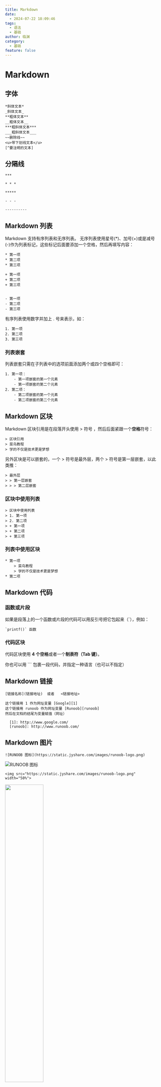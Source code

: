 ```yaml
---
title: Markdown
date:
  - 2024-07-22 18:09:46
tags:
  - 语法
  - 基础
author: 临渊
category:
  - 基础
feature: false
---
```


# Markdown

## 字体

```
*斜体文本*
_斜体文本_
**粗体文本**
__粗体文本__
***粗斜体文本***
___粗斜体文本___
~~删除线~~
<u>带下划线文本</u>
[^要注明的文本]
```

## 分隔线

```
***

* * *

*****

- - -

----------
```

## Markdown 列表

 Markdown 支持有序列表和无序列表。
无序列表使用星号(*)、加号(+)或是减号(-)作为列表标记，这些标记后面要添加一个空格，然后再填写内容：

```
* 第一项
* 第二项
* 第三项

+ 第一项
+ 第二项
+ 第三项


- 第一项
- 第二项
- 第三项
```

有序列表使用数字并加上 . 号来表示，如：

```
1. 第一项
2. 第二项
3. 第三项
```

### 列表嵌套

列表嵌套只需在子列表中的选项前面添加两个或四个空格即可：

```
1. 第一项：
    - 第一项嵌套的第一个元素
    - 第一项嵌套的第二个元素
2. 第二项：
    - 第二项嵌套的第一个元素
    - 第二项嵌套的第二个元素
```

## Markdown 区块

Markdown 区块引用是在段落开头使用 > 符号 ，然后后面紧跟一个**空格**符号：

```
> 区块引用
> 菜鸟教程
> 学的不仅是技术更是梦想
```

另外区块是可以嵌套的，一个 > 符号是最外层，两个 > 符号是第一层嵌套，以此类推：

```
> 最外层
> > 第一层嵌套
> > > 第二层嵌套
```

### 区块中使用列表

```
> 区块中使用列表
> 1. 第一项
> 2. 第二项
> + 第一项
> + 第二项
> + 第三项
```

### 列表中使用区块

```
* 第一项
    > 菜鸟教程
    > 学的不仅是技术更是梦想
* 第二项
```

## Markdown 代码

### 函数或片段

如果是段落上的一个函数或片段的代码可以用反引号把它包起来（`），例如：

```
`printf()` 函数
```

### 代码区块

代码区块使用 **4 个空格**或者一个**制表符（Tab 键）**。

你也可以用 ``` 包裹一段代码，并指定一种语言（也可以不指定）



## Markdown 链接

```
[链接名称](链接地址)  或者   <链接地址>

这个链接用 1 作为网址变量 [Google][1]
这个链接用 runoob 作为网址变量 [Runoob][runoob]
然后在文档的结尾为变量赋值（网址）

  [1]: http://www.google.com/
  [runoob]: http://www.runoob.com/
```

## Markdown 图片

```
![RUNOOB 图标](https://static.jyshare.com/images/runoob-logo.png)
```

![RUNOOB 图标](https://static.jyshare.com/images/runoob-logo.png)

```
<img src="https://static.jyshare.com/images/runoob-logo.png" width="50%">
```

<img src="https://static.jyshare.com/images/runoob-logo.png" width="50%">

### Markdown 表格

Markdown 制作表格使用 | 来分隔不同的单元格，使用 - 来分隔表头和其他行

```
|  表头   | 表头  |
|  ----  | ----  |
| 单元格  | 单元格 |
| 单元格  | 单元格 |
```

### 对齐方式

```
| 左对齐 | 右对齐 | 居中对齐 |
| :-----| ----: | :----: |
| 单元格 | 单元格 | 单元格 |
| 单元格 | 单元格 | 单元格 |
```

## Markdown 高级技巧

### 支持的 HTML 元素

不在 Markdown 涵盖范围之内的标签，都可以直接在文档里面用 HTML 撰写。

目前支持的 HTML 元素有：`<kbd> <b> <i> <em> <sup> <sub> <br>`等 ，如：

```
使用 <kbd>Ctrl</kbd>+<kbd>Alt</kbd>+<kbd>Del</kbd> 重启电脑
```

使用 <kbd>Ctrl</kbd>+<kbd>Alt</kbd>+<kbd>Del</kbd> 重启电脑

### 转义

```
**文本加粗** 
\*\* 正常显示星号 \*\*
```

### 公式

**Markdown Preview Enhanced** 使用 [KaTeX](https://github.com/Khan/KaTeX) 或者 [MathJax](https://github.com/mathjax/MathJax) 来渲染数学表达式。

KaTeX 拥有比 MathJax 更快的性能，但是它却少了很多 MathJax 拥有的特性。你可以查看 KaTeX supported functions/symbols 来了解 KaTeX 支持那些符号和函数。

默认下的分隔符：

- `$...$` 或者 `\(...\)` 中的数学表达式将会在行内显示。
- `$$...$$` 或者 `\[...\]` 或者 ````math` 中的数学表达式将会在块内显示。

